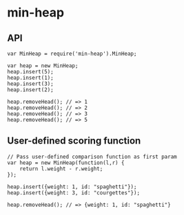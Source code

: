 # min-heap

## API

    var MinHeap = require('min-heap').MinHeap;

    var heap = new MinHeap;
    heap.insert(5);
    heap.insert(1);
    heap.insert(3);
    heap.insert(2);

    heap.removeHead(); // => 1
    heap.removeHead(); // => 2
    heap.removeHead(); // => 3
    heap.removeHead(); // => 5

## User-defined scoring function

    // Pass user-defined comparison function as first param
    var heap = new MinHeap(function(l,r) {
        return l.weight - r.weight;
    });

    heap.insert({weight: 1, id: "spaghetti"});
    heap.insert({weight: 3, id: "courgettes"});

    heap.removeHead(); // => {weight: 1, id: "spaghetti"}
